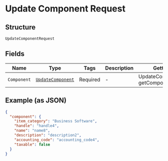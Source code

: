 
# Update Component Request

## Structure

`UpdateComponentRequest`

## Fields

| Name | Type | Tags | Description | Getter | Setter |
|  --- | --- | --- | --- | --- | --- |
| `Component` | [`UpdateComponent`](../../doc/models/update-component.md) | Required | - | UpdateComponent getComponent() | setComponent(UpdateComponent component) |

## Example (as JSON)

```json
{
  "component": {
    "item_category": "Business Software",
    "handle": "handle4",
    "name": "name8",
    "description": "description2",
    "accounting_code": "accounting_code4",
    "taxable": false
  }
}
```

